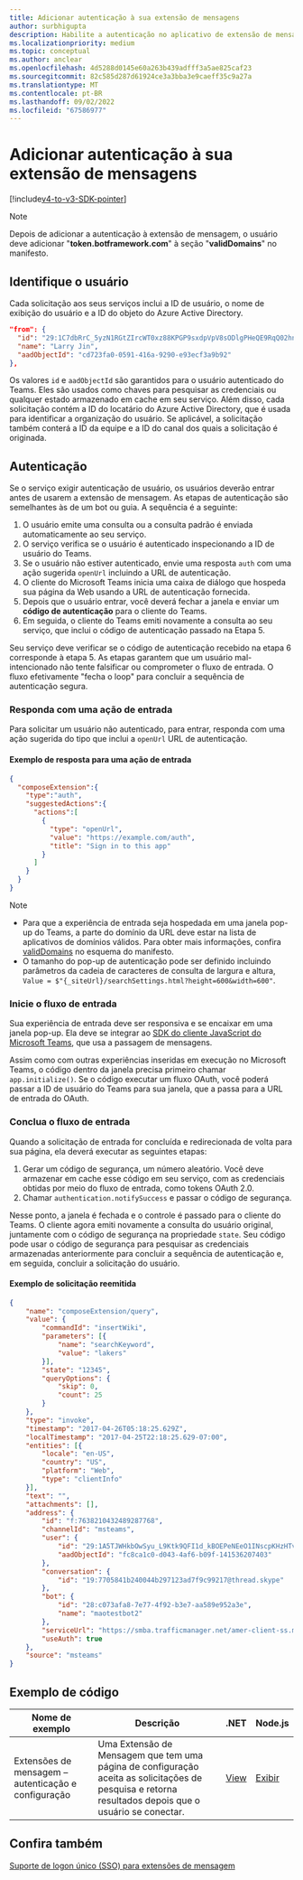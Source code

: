 ```yaml
---
title: Adicionar autenticação à sua extensão de mensagens
author: surbhigupta
description: Habilite a autenticação no aplicativo de extensão de mensagem do Teams usando o provedor OAuth de terceiros com Azure AD configuração e exemplo de código.
ms.localizationpriority: medium
ms.topic: conceptual
ms.author: anclear
ms.openlocfilehash: 4d5288d0145e60a263b439adfff3a5ae825caf23
ms.sourcegitcommit: 82c585d287d61924ce3a3bba3e9caeff35c9a27a
ms.translationtype: MT
ms.contentlocale: pt-BR
ms.lasthandoff: 09/02/2022
ms.locfileid: "67586977"
---
```

# <a name="add-authentication-to-your-message-extension"></a>Adicionar autenticação à sua extensão de mensagens

[!include[v4-to-v3-SDK-pointer](~/includes/v4-to-v3-pointer-me.md)]

> [!NOTE]
> Depois de adicionar a autenticação à extensão de mensagem, o usuário deve adicionar "**token.botframework.com**" à seção "**validDomains**" no manifesto.

## <a name="identify-the-user"></a>Identifique o usuário

Cada solicitação aos seus serviços inclui a ID de usuário, o nome de exibição do usuário e a ID do objeto do Azure Active Directory.

```json
"from": {
  "id": "29:1C7dbRrC_5yzN1RGtZIrcWT0xz88KPGP9sxdpVpV8sODlgPHeQE9RqQ02hnpuKzy6zZ-AaZx6swUOMj_Dsdse3TQ4sIaeebbFBF-VgjJy_nY",
  "name": "Larry Jin",
  "aadObjectId": "cd723fa0-0591-416a-9290-e93ecf3a9b92"
},
```

Os valores `id` e `aadObjectId` são garantidos para o usuário autenticado do Teams. Eles são usados como chaves para pesquisar as credenciais ou qualquer estado armazenado em cache em seu serviço. Além disso, cada solicitação contém a ID do locatário do Azure Active Directory, que é usada para identificar a organização do usuário. Se aplicável, a solicitação também conterá a ID da equipe e a ID do canal dos quais a solicitação é originada.

## <a name="authentication"></a>Autenticação

Se o serviço exigir autenticação de usuário, os usuários deverão entrar antes de usarem a extensão de mensagem. As etapas de autenticação são semelhantes às de um bot ou guia. A sequência é a seguinte:

1. O usuário emite uma consulta ou a consulta padrão é enviada automaticamente ao seu serviço.
1. O serviço verifica se o usuário é autenticado inspecionando a ID de usuário do Teams.
1. Se o usuário não estiver autenticado, envie uma resposta `auth` com uma ação sugerida `openUrl` incluindo a URL de autenticação.
1. O cliente do Microsoft Teams inicia uma caixa de diálogo que hospeda sua página da Web usando a URL de autenticação fornecida.
1. Depois que o usuário entrar, você deverá fechar a janela e enviar um **código de autenticação** para o cliente do Teams.
1. Em seguida, o cliente do Teams emiti novamente a consulta ao seu serviço, que inclui o código de autenticação passado na Etapa 5.

Seu serviço deve verificar se o código de autenticação recebido na etapa 6 corresponde à etapa 5. As etapas garantem que um usuário mal-intencionado não tente falsificar ou comprometer o fluxo de entrada. O fluxo efetivamente "fecha o loop" para concluir a sequência de autenticação segura.

### <a name="respond-with-a-sign-in-action"></a>Responda com uma ação de entrada

Para solicitar um usuário não autenticado, para entrar, responda com uma ação sugerida do tipo que inclui a `openUrl` URL de autenticação.

#### <a name="response-example-for-a-sign-in-action"></a>Exemplo de resposta para uma ação de entrada

```json
{
  "composeExtension":{
    "type":"auth",
    "suggestedActions":{
      "actions":[
        {
          "type": "openUrl",
          "value": "https://example.com/auth",
          "title": "Sign in to this app"
        }
      ]
    }
  }
}
```

> [!NOTE]
>
> * Para que a experiência de entrada seja hospedada em uma janela pop-up do Teams, a parte do domínio da URL deve estar na lista de aplicativos de domínios válidos. Para obter mais informações, confira [validDomains](~/resources/schema/manifest-schema.md#validdomains) no esquema do manifesto.
> * O tamanho do pop-up de autenticação pode ser definido incluindo parâmetros da cadeia de caracteres de consulta de largura e altura, `Value = $"{_siteUrl}/searchSettings.html?height=600&width=600"`.

### <a name="start-the-sign-in-flow"></a>Inicie o fluxo de entrada

Sua experiência de entrada deve ser responsiva e se encaixar em uma janela pop-up. Ela deve se integrar ao [SDK do cliente JavaScript do Microsoft Teams](/javascript/api/overview/msteams-client), que usa a passagem de mensagens.

Assim como com outras experiências inseridas em execução no Microsoft Teams, o código dentro da janela precisa primeiro chamar `app.initialize()`. Se o código executar um fluxo OAuth, você poderá passar a ID de usuário do Teams para sua janela, que a passa para a URL de entrada do OAuth.

### <a name="complete-the-sign-in-flow"></a>Conclua o fluxo de entrada

Quando a solicitação de entrada for concluída e redirecionada de volta para sua página, ela deverá executar as seguintes etapas:

1. Gerar um código de segurança, um número aleatório. Você deve armazenar em cache esse código em seu serviço, com as credenciais obtidas por meio do fluxo de entrada, como tokens OAuth 2.0.
1. Chamar `authentication.notifySuccess` e passar o código de segurança.

Nesse ponto, a janela é fechada e o controle é passado para o cliente do Teams. O cliente agora emiti novamente a consulta do usuário original, juntamente com o código de segurança na propriedade `state`. Seu código pode usar o código de segurança para pesquisar as credenciais armazenadas anteriormente para concluir a sequência de autenticação e, em seguida, concluir a solicitação do usuário.

#### <a name="reissued-request-example"></a>Exemplo de solicitação reemitida

```json
{
    "name": "composeExtension/query",
    "value": {
        "commandId": "insertWiki",
        "parameters": [{
            "name": "searchKeyword",
            "value": "lakers"
        }],
        "state": "12345",
        "queryOptions": {
            "skip": 0,
            "count": 25
        }
    },
    "type": "invoke",
    "timestamp": "2017-04-26T05:18:25.629Z",
    "localTimestamp": "2017-04-25T22:18:25.629-07:00",
    "entities": [{
        "locale": "en-US",
        "country": "US",
        "platform": "Web",
        "type": "clientInfo"
    }],
    "text": "",
    "attachments": [],
    "address": {
        "id": "f:7638210432489287768",
        "channelId": "msteams",
        "user": {
            "id": "29:1A5TJWHkbOwSyu_L9Ktk9QFI1d_kBOEPeNEeO1INscpKHzHTvWfiau5AX_6y3SuiOby-r73dzHJ17HipUWqGPgw",
            "aadObjectId": "fc8ca1c0-d043-4af6-b09f-141536207403"
        },
        "conversation": {
            "id": "19:7705841b240044b297123ad7f9c99217@thread.skype"
        },
        "bot": {
            "id": "28:c073afa8-7e77-4f92-b3e7-aa589e952a3e",
            "name": "maotestbot2"
        },
        "serviceUrl": "https://smba.trafficmanager.net/amer-client-ss.msg/",
        "useAuth": true
    },
    "source": "msteams"
}
```

## <a name="code-sample"></a>Exemplo de código

|**Nome de exemplo** | **Descrição** |**.NET** | **Node.js**|
|----------------|-----------------|--------------|----------------|
|Extensões de mensagem – autenticação e configuração | Uma Extensão de Mensagem que tem uma página de configuração aceita as solicitações de pesquisa e retorna resultados depois que o usuário se conectar. |[View](https://github.com/microsoft/BotBuilder-Samples/tree/main/samples/csharp_dotnetcore/52.teams-messaging-extensions-search-auth-config)|[Exibir](https://github.com/microsoft/BotBuilder-Samples/blob/main/samples/javascript_nodejs/52.teams-messaging-extensions-search-auth-config)|

## <a name="see-also"></a>Confira também

[Suporte de logon único (SSO) para extensões de mensagem](~/messaging-extensions/how-to/enable-sso-auth-me.md)
